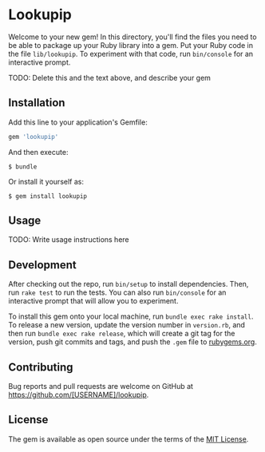 # Lookupip

Welcome to your new gem! In this directory, you'll find the files you need to be able to package up your Ruby library into a gem. Put your Ruby code in the file `lib/lookupip`. To experiment with that code, run `bin/console` for an interactive prompt.

TODO: Delete this and the text above, and describe your gem

## Installation

Add this line to your application's Gemfile:

```ruby
gem 'lookupip'
```

And then execute:

    $ bundle

Or install it yourself as:

    $ gem install lookupip

## Usage

TODO: Write usage instructions here

## Development

After checking out the repo, run `bin/setup` to install dependencies. Then, run `rake test` to run the tests. You can also run `bin/console` for an interactive prompt that will allow you to experiment.

To install this gem onto your local machine, run `bundle exec rake install`. To release a new version, update the version number in `version.rb`, and then run `bundle exec rake release`, which will create a git tag for the version, push git commits and tags, and push the `.gem` file to [rubygems.org](https://rubygems.org).

## Contributing

Bug reports and pull requests are welcome on GitHub at https://github.com/[USERNAME]/lookupip.

## License

The gem is available as open source under the terms of the [MIT License](https://opensource.org/licenses/MIT).
